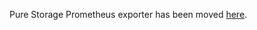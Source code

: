Pure Storage Prometheus exporter has been moved [here](https://github.com/PureStorage-OpenConnect/Prometheus).
